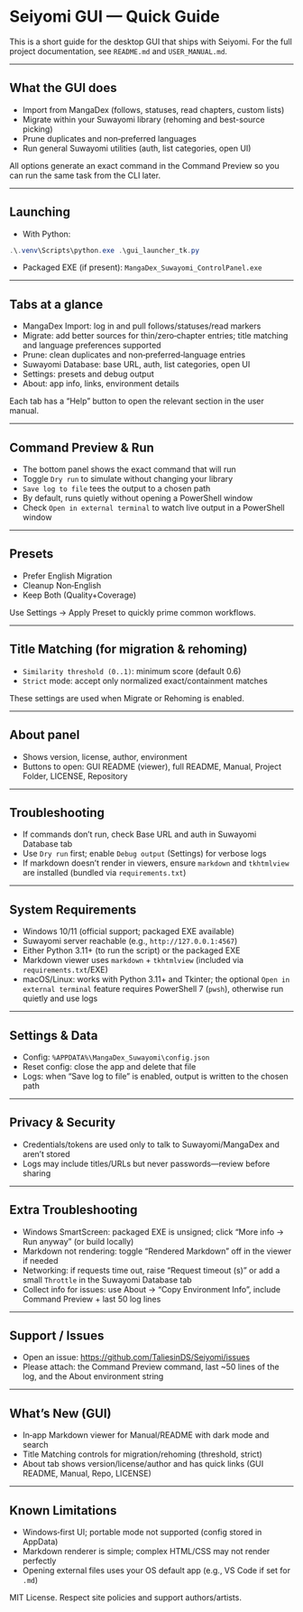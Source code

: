 # Seiyomi GUI — Quick Guide

This is a short guide for the desktop GUI that ships with Seiyomi. For the full project documentation, see `README.md` and `USER_MANUAL.md`.

---

## What the GUI does

- Import from MangaDex (follows, statuses, read chapters, custom lists)
- Migrate within your Suwayomi library (rehoming and best-source picking)
- Prune duplicates and non‑preferred languages
- Run general Suwayomi utilities (auth, list categories, open UI)

All options generate an exact command in the Command Preview so you can run the same task from the CLI later.

---

## Launching

- With Python:

```powershell
.\.venv\Scripts\python.exe .\gui_launcher_tk.py
```

- Packaged EXE (if present): `MangaDex_Suwayomi_ControlPanel.exe`

---

## Tabs at a glance

- MangaDex Import: log in and pull follows/statuses/read markers
- Migrate: add better sources for thin/zero‑chapter entries; title matching and language preferences supported
- Prune: clean duplicates and non‑preferred‑language entries
- Suwayomi Database: base URL, auth, list categories, open UI
- Settings: presets and debug output
- About: app info, links, environment details

Each tab has a “Help” button to open the relevant section in the user manual.

---

## Command Preview & Run

- The bottom panel shows the exact command that will run
- Toggle `Dry run` to simulate without changing your library
- `Save log to file` tees the output to a chosen path
- By default, runs quietly without opening a PowerShell window
- Check `Open in external terminal` to watch live output in a PowerShell window

---

## Presets

- Prefer English Migration
- Cleanup Non‑English
- Keep Both (Quality+Coverage)

Use Settings → Apply Preset to quickly prime common workflows.

---

## Title Matching (for migration & rehoming)

- `Similarity threshold (0..1)`: minimum score (default 0.6)
- `Strict` mode: accept only normalized exact/containment matches

These settings are used when Migrate or Rehoming is enabled.

---

## About panel

- Shows version, license, author, environment
- Buttons to open: GUI README (viewer), full README, Manual, Project Folder, LICENSE, Repository

---

## Troubleshooting

- If commands don’t run, check Base URL and auth in Suwayomi Database tab
- Use `Dry run` first; enable `Debug output` (Settings) for verbose logs
- If markdown doesn’t render in viewers, ensure `markdown` and `tkhtmlview` are installed (bundled via `requirements.txt`)

---

## System Requirements

- Windows 10/11 (official support; packaged EXE available)
- Suwayomi server reachable (e.g., `http://127.0.0.1:4567`)
- Either Python 3.11+ (to run the script) or the packaged EXE
- Markdown viewer uses `markdown` + `tkhtmlview` (included via `requirements.txt`/EXE)
- macOS/Linux: works with Python 3.11+ and Tkinter; the optional `Open in external terminal` feature requires PowerShell 7 (`pwsh`), otherwise run quietly and use logs

---

## Settings & Data

- Config: `%APPDATA%\MangaDex_Suwayomi\config.json`
- Reset config: close the app and delete that file
- Logs: when “Save log to file” is enabled, output is written to the chosen path

---

## Privacy & Security

- Credentials/tokens are used only to talk to Suwayomi/MangaDex and aren’t stored
- Logs may include titles/URLs but never passwords—review before sharing

---

## Extra Troubleshooting

- Windows SmartScreen: packaged EXE is unsigned; click “More info → Run anyway” (or build locally)
- Markdown not rendering: toggle “Rendered Markdown” off in the viewer if needed
- Networking: if requests time out, raise “Request timeout (s)” or add a small `Throttle` in the Suwayomi Database tab
- Collect info for issues: use About → “Copy Environment Info”, include Command Preview + last 50 log lines

---

## Support / Issues

- Open an issue: https://github.com/TaliesinDS/Seiyomi/issues
- Please attach: the Command Preview command, last ~50 lines of the log, and the About environment string

---

## What’s New (GUI)

- In‑app Markdown viewer for Manual/README with dark mode and search
- Title Matching controls for migration/rehoming (threshold, strict)
- About tab shows version/license/author and has quick links (GUI README, Manual, Repo, LICENSE)

---

## Known Limitations

- Windows‑first UI; portable mode not supported (config stored in AppData)
- Markdown renderer is simple; complex HTML/CSS may not render perfectly
- Opening external files uses your OS default app (e.g., VS Code if set for `.md`)

MIT License. Respect site policies and support authors/artists.

